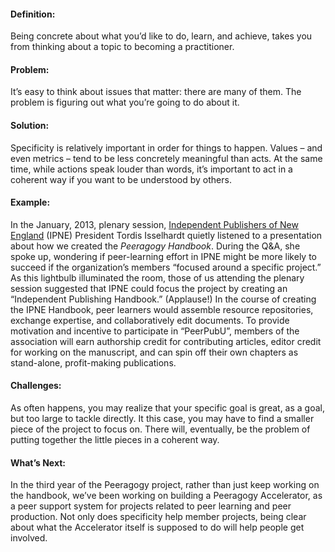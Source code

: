 ---
---
#### Definition:

Being concrete about what you’d like to do, learn, and achieve, takes
you from thinking about a topic to becoming a practitioner.

#### Problem:

It’s easy to think about issues that matter: there are many of them. The
problem is figuring out what you’re going to do about it.

#### Solution:

Specificity is relatively important in order for things to happen.
Values – and even metrics – tend to be less concretely meaningful than
acts. At the same time, while actions speak louder than words, it’s
important to act in a coherent way if you want to be understood by
others.

#### Example:

In the January, 2013, plenary session, [Independent Publishers of New
England](http://ipne.org) (IPNE) President Tordis Isselhardt quietly
listened to a presentation about how we created the *Peeragogy
Handbook*. During the Q&A, she spoke up, wondering if peer-learning
effort in IPNE might be more likely to succeed if the organization’s
members “focused around a specific project.” As this lightbulb
illuminated the room, those of us attending the plenary session
suggested that IPNE could focus the project by creating an “Independent
Publishing Handbook.” (Applause!) In the course of creating the IPNE
Handbook, peer learners would assemble resource repositories, exchange
expertise, and collaboratively edit documents. To provide motivation and
incentive to participate in “PeerPubU”, members of the association will
earn authorship credit for contributing articles, editor credit for
working on the manuscript, and can spin off their own chapters as
stand-alone, profit-making publications.

#### Challenges:

As often happens, you may realize that your specific goal is great, as a
goal, but too large to tackle directly. It this case, you may have to
find a smaller piece of the project to focus on. There will, eventually,
be the problem of putting together the little pieces in a coherent way.

#### What’s Next:

In the third year of the Peeragogy project, rather than just keep
working on the handbook, we’ve been working on building a Peeragogy
Accelerator, as a peer support system for projects related to peer
learning and peer production. Not only does specificity help member
projects, being clear about what the Accelerator itself is supposed to
do will help people get involved.

